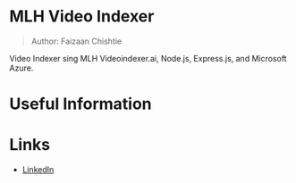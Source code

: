 # MLH Video Indexer
> Author: Faizaan Chishtie

Video Indexer sing MLH Videoindexer.ai, Node.js, Express.js, and Microsoft Azure.

# Useful Information

# Links 

* [LinkedIn](https://www.linkedin.com/in/fchishtie/)


